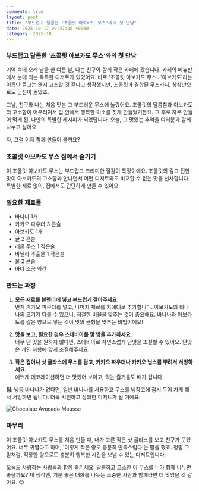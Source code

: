 ```yaml
---
comments: true
layout: post
title: "부드럽고 달콤한 '초콜릿 아보카도 무스'와의 첫 만남"
date: 2025-10-17 09:47:00 +0900
category: 2025-10
---
```


### 부드럽고 달콤한 '초콜릿 아보카도 무스'와의 첫 만남

기억 속에 오래 남을 한 여름 날, 나는 친구와 함께 작은 카페에 갔습니다. 카페의 메뉴판에서 눈에 띄는 독특한 디저트가 있었어요. 바로 '초콜릿 아보카도 무스'. '아보카도'라는 이름만 듣고는 왠지 고소할 것 같다고 생각했지만, 초콜릿과 결합된 무스라니, 상상만으로도 군침이 돌았죠.

그날, 친구와 나는 처음 맛본 그 부드러운 무스에 놀랐어요. 초콜릿의 달콤함과 아보카도의 고소함이 어우러져서 입 안에서 행복한 미소를 짓게 만들었거든요. 그 후로 자주 만들어 먹게 된, 나만의 특별한 레시피가 되었답니다. 오늘, 그 맛있는 추억을 여러분과 함께 나누고 싶어요.

자, 그럼 이제 함께 만들어 볼까요? 

### 초콜릿 아보카도 무스 집에서 즐기기

이 초콜릿 아보카도 무스는 부드럽고 크리미한 질감이 특징이에요. 초콜릿의 깊고 진한 맛이 아보카도의 고소함과 만나면서 어떤 디저트와도 비교할 수 없는 맛을 선사합니다. 특별한 재료 없이, 집에서도 간단하게 만들 수 있어요.

### 필요한 재료들

- 바나나 1개
- 카카오 파우더 3 큰술
- 아보카도 1개
- 꿀 2 큰술
- 레몬 주스 1 작은술
- 바닐라 추출물 1 작은술
- 물 2 큰술
- 바다 소금 약간

### 만드는 과정

1. **모든 재료를 블렌더에 넣고 부드럽게 갈아주세요.**  
   먼저 카카오 파우더를 넣고, 나머지 재료를 차례대로 추가합니다. 아보카도와 바나나의 크기가 다를 수 있으니, 적절한 비율을 맞추는 것이 중요해요. 바나나와 아보카도를 같은 양으로 넣는 것이 맛의 균형을 맞추는 비법이에요!

2. **맛을 보고, 필요한 경우 스테비아를 몇 방울 추가하세요.**  
   너무 단 맛을 원하지 않다면, 스테비아로 자연스럽게 단맛을 조절할 수 있어요. 단맛은 개인 취향에 맞게 조절해주세요.

3. **작은 컵이나 샷 글라스에 무스를 담고, 카카오 파우더나 카카오 닙스를 뿌려서 서빙하세요.**  
   예쁘게 데코레이션하면 더 맛있어 보이고, 먹는 즐거움도 배가 됩니다.

**팁**: 냉동 바나나가 없다면, 일반 바나나를 사용하고 무스를 냉장고에 잠시 두어 차게 해서 서빙하면 됩니다. 더욱 시원하고 상쾌한 디저트가 될 거예요.

![Chocolate Avocado Mousse](https://www.themealdb.com/images/media/meals/uttuxy1511382180.jpg)

### 마무리

이 초콜릿 아보카도 무스를 처음 만들 때, 내가 고른 작은 샷 글라스를 보고 친구가 웃었어요. 너무 귀엽다고 하며, '이렇게 작은 양도 충분히 만족스럽다'는 말을 했죠. 정말 그 말처럼, 적당한 양으로도 충분히 행복한 시간을 보낼 수 있는 디저트입니다.

오늘도 사랑하는 사람들과 함께 즐기세요. 달콤하고 고소한 이 무스를 누가 함께 나누면 좋을까요? 제 생각엔, 기분 좋은 대화를 나누는 소중한 사람과 함께라면 더 맛있을 것 같아요. 😊